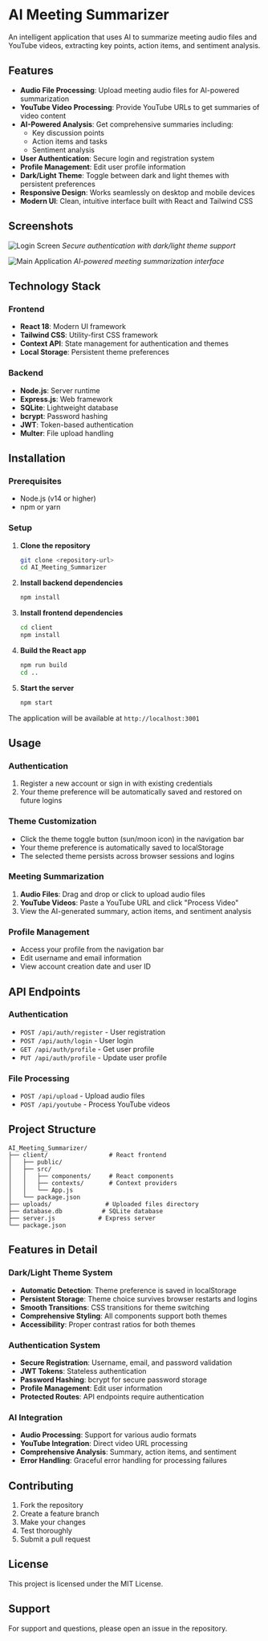 # AI Meeting Summarizer

An intelligent application that uses AI to summarize meeting audio files and YouTube videos, extracting key points, action items, and sentiment analysis.

## Features

- **Audio File Processing**: Upload meeting audio files for AI-powered summarization
- **YouTube Video Processing**: Provide YouTube URLs to get summaries of video content
- **AI-Powered Analysis**: Get comprehensive summaries including:
  - Key discussion points
  - Action items and tasks
  - Sentiment analysis
- **User Authentication**: Secure login and registration system
- **Profile Management**: Edit user profile information
- **Dark/Light Theme**: Toggle between dark and light themes with persistent preferences
- **Responsive Design**: Works seamlessly on desktop and mobile devices
- **Modern UI**: Clean, intuitive interface built with React and Tailwind CSS

## Screenshots

![Login Screen](screenshots/login.png)
*Secure authentication with dark/light theme support*

![Main Application](screenshots/main-app.png)
*AI-powered meeting summarization interface*

## Technology Stack

### Frontend
- **React 18**: Modern UI framework
- **Tailwind CSS**: Utility-first CSS framework
- **Context API**: State management for authentication and themes
- **Local Storage**: Persistent theme preferences

### Backend
- **Node.js**: Server runtime
- **Express.js**: Web framework
- **SQLite**: Lightweight database
- **bcrypt**: Password hashing
- **JWT**: Token-based authentication
- **Multer**: File upload handling

## Installation

### Prerequisites
- Node.js (v14 or higher)
- npm or yarn

### Setup

1. **Clone the repository**
   ```bash
   git clone <repository-url>
   cd AI_Meeting_Summarizer
   ```

2. **Install backend dependencies**
   ```bash
   npm install
   ```

3. **Install frontend dependencies**
   ```bash
   cd client
   npm install
   ```

4. **Build the React app**
   ```bash
   npm run build
   cd ..
   ```

5. **Start the server**
   ```bash
   npm start
   ```

The application will be available at `http://localhost:3001`

## Usage

### Authentication
1. Register a new account or sign in with existing credentials
2. Your theme preference will be automatically saved and restored on future logins

### Theme Customization
- Click the theme toggle button (sun/moon icon) in the navigation bar
- Your theme preference is automatically saved to localStorage
- The selected theme persists across browser sessions and logins

### Meeting Summarization
1. **Audio Files**: Drag and drop or click to upload audio files
2. **YouTube Videos**: Paste a YouTube URL and click "Process Video"
3. View the AI-generated summary, action items, and sentiment analysis

### Profile Management
- Access your profile from the navigation bar
- Edit username and email information
- View account creation date and user ID

## API Endpoints

### Authentication
- `POST /api/auth/register` - User registration
- `POST /api/auth/login` - User login
- `GET /api/auth/profile` - Get user profile
- `PUT /api/auth/profile` - Update user profile

### File Processing
- `POST /api/upload` - Upload audio files
- `POST /api/youtube` - Process YouTube videos

## Project Structure

```
AI_Meeting_Summarizer/
├── client/                 # React frontend
│   ├── public/
│   ├── src/
│   │   ├── components/     # React components
│   │   ├── contexts/       # Context providers
│   │   └── App.js
│   └── package.json
├── uploads/               # Uploaded files directory
├── database.db           # SQLite database
├── server.js            # Express server
└── package.json
```

## Features in Detail

### Dark/Light Theme System
- **Automatic Detection**: Theme preference is saved in localStorage
- **Persistent Storage**: Theme choice survives browser restarts and logins
- **Smooth Transitions**: CSS transitions for theme switching
- **Comprehensive Styling**: All components support both themes
- **Accessibility**: Proper contrast ratios for both themes

### Authentication System
- **Secure Registration**: Username, email, and password validation
- **JWT Tokens**: Stateless authentication
- **Password Hashing**: bcrypt for secure password storage
- **Profile Management**: Edit user information
- **Protected Routes**: API endpoints require authentication

### AI Integration
- **Audio Processing**: Support for various audio formats
- **YouTube Integration**: Direct video URL processing
- **Comprehensive Analysis**: Summary, action items, and sentiment
- **Error Handling**: Graceful error handling for processing failures

## Contributing

1. Fork the repository
2. Create a feature branch
3. Make your changes
4. Test thoroughly
5. Submit a pull request

## License

This project is licensed under the MIT License.

## Support

For support and questions, please open an issue in the repository. 